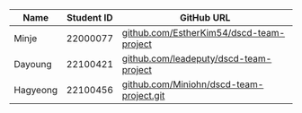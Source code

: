 | Name    | Student ID | GitHub URL |
|---------|------------|------------|
| Minje | 22000077 | [github.com/EstherKim54/dscd-team-project](https://github.com/EstherKim54/dscd-team-project.git) |
| Dayoung | 22100421 | [github.com/leadeputy/dscd-team-project](https://github.com/leadeputy/dscd-team-project.git) |
| Hagyeong | 22100456 | [github.com/Miniohn/dscd-team-project.git](https://github.com/Miniohn/dscd-team-project.git) |